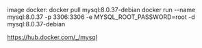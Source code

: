 image docker:
docker pull mysql:8.0.37-debian
docker run --name mysql:8.0.37 -p 3306:3306 -e MYSQL_ROOT_PASSWORD=root -d mysql:8.0.37-debian

https://hub.docker.com/_/mysql
